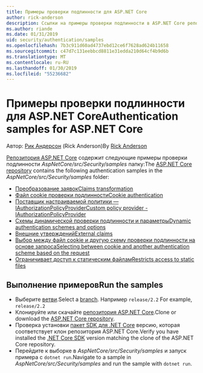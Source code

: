 ```yaml
---
title: Примеры проверки подлинности для ASP.NET Core
author: rick-anderson
description: Ссылки на примеры проверки подлинности в ASP.NET Core репозитории.
ms.author: riande
ms.date: 01/31/2019
uid: security/authentication/samples
ms.openlocfilehash: 7b3c911d60ad4737ebd12ce6f7628ad624b11658
ms.sourcegitcommit: c47d7c131eebbcd8811e31edda210d64cf4b9d6b
ms.translationtype: MT
ms.contentlocale: ru-RU
ms.lasthandoff: 01/30/2019
ms.locfileid: "55236682"
---
```

# <a name="authentication-samples-for-aspnet-core"></a><span data-ttu-id="7c066-103">Примеры проверки подлинности для ASP.NET Core</span><span class="sxs-lookup"><span data-stu-id="7c066-103">Authentication samples for ASP.NET Core</span></span>

<span data-ttu-id="7c066-104">Автор: [Рик Андерсон](https://twitter.com/RickAndMSFT) (Rick Anderson)</span><span class="sxs-lookup"><span data-stu-id="7c066-104">By [Rick Anderson](https://twitter.com/RickAndMSFT)</span></span>

<span data-ttu-id="7c066-105">[Репозитория ASP.NET Core](https://github.com/aspnet/AspNetCore) содержит следующие примеры проверки подлинности *AspNetCore/src/Security/samples* папку:</span><span class="sxs-lookup"><span data-stu-id="7c066-105">The [ASP.NET Core repository](https://github.com/aspnet/AspNetCore) contains the following authentication samples in the *AspNetCore/src/Security/samples* folder:</span></span>

* [<span data-ttu-id="7c066-106">Преобразование заявок</span><span class="sxs-lookup"><span data-stu-id="7c066-106">Claims transformation</span></span>](https://github.com/aspnet/AspNetCore/tree/release/2.2/src/Security/samples/ClaimsTransformation)
* [<span data-ttu-id="7c066-107">Файл cookie проверки подлинности</span><span class="sxs-lookup"><span data-stu-id="7c066-107">Cookie authentication</span></span>](https://github.com/aspnet/AspNetCore/tree/release/2.2/src/Security/samples/Cookies)
* [<span data-ttu-id="7c066-108">Поставщик настраиваемой политики — IAuthorizationPolicyProvider</span><span class="sxs-lookup"><span data-stu-id="7c066-108">Custom policy provider - IAuthorizationPolicyProvider</span></span>](https://github.com/aspnet/AspNetCore/tree/release/2.2/src/Security/samples/CustomPolicyProvider)
* [<span data-ttu-id="7c066-109">Схемы динамической проверки подлинности и параметры</span><span class="sxs-lookup"><span data-stu-id="7c066-109">Dynamic authentication schemes and options</span></span>](https://github.com/aspnet/AspNetCore/tree/release/2.2/src/Security/samples/DynamicSchemes)
* [<span data-ttu-id="7c066-110">Внешние утверждений</span><span class="sxs-lookup"><span data-stu-id="7c066-110">External claims</span></span>](https://github.com/aspnet/AspNetCore/tree/release/2.2/src/Security/samples/Identity.ExternalClaims)
* [<span data-ttu-id="7c066-111">Выбор между файл cookie и другую схему проверки подлинности на основе запроса</span><span class="sxs-lookup"><span data-stu-id="7c066-111">Selecting between cookie and another authentication scheme based on the request</span></span>](https://github.com/aspnet/AspNetCore/tree/release/2.2/src/Security/samples/PathSchemeSelection)
* [<span data-ttu-id="7c066-112">Ограничивает доступ к статическим файлам</span><span class="sxs-lookup"><span data-stu-id="7c066-112">Restricts access to static files</span></span>](https://github.com/aspnet/AspNetCore/tree/release/2.2/src/Security/samples/StaticFilesAuth)

## <a name="run-the-samples"></a><span data-ttu-id="7c066-113">Выполнение примеров</span><span class="sxs-lookup"><span data-stu-id="7c066-113">Run the samples</span></span>

* <span data-ttu-id="7c066-114">Выберите [ветви](https://github.com/aspnet/AspNetCore).</span><span class="sxs-lookup"><span data-stu-id="7c066-114">Select a [branch](https://github.com/aspnet/AspNetCore).</span></span> <span data-ttu-id="7c066-115">Например `release/2.2` </span><span class="sxs-lookup"><span data-stu-id="7c066-115">For example, `release/2.2`</span></span>
* <span data-ttu-id="7c066-116">Клонируйте или скачайте [репозитория ASP.NET Core](https://github.com/aspnet/AspNetCore).</span><span class="sxs-lookup"><span data-stu-id="7c066-116">Clone or download the [ASP.NET Core repository](https://github.com/aspnet/AspNetCore).</span></span>
* <span data-ttu-id="7c066-117">Проверка установки [пакет SDK для .NET Core](https://www.microsoft.com/net/download/all) версию, которая соответствует клон репозитория ASP.NET Core.</span><span class="sxs-lookup"><span data-stu-id="7c066-117">Verify you have installed the [.NET Core SDK](https://www.microsoft.com/net/download/all) version matching the clone of the ASP.NET Core repository.</span></span>
* <span data-ttu-id="7c066-118">Перейдите к выборке в *AspNetCore/src/Security/samples* и запуск примера с `dotnet run`.</span><span class="sxs-lookup"><span data-stu-id="7c066-118">Navigate to a sample in *AspNetCore/src/Security/samples* and run the sample with `dotnet run`.</span></span>
